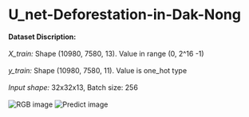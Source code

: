 # U_net-Deforestation-in-Dak-Nong

**Dataset Discription:**<br/><br/>
*X_train:* Shape (10980, 7580, 13). Value in range (0, 2^16 -1)<br/><br/>
*y_train:* Shape (10980, 7580, 11). Value is one_hot type<br/><br/>
*Input shape:* 32x32x13, Batch size: 256<br/><br/>
![RGB image](https://github.com/gnvml/U_net-Deforestation-in-Dak-Nong/blob/master/ground.png)
![Predict image](https://github.com/gnvml/U_net-Deforestation-in-Dak-Nong/blob/master/predict.png)
